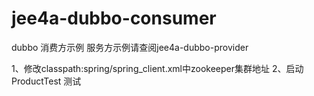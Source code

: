 # jee4a-dubbo-consumer
dubbo 消费方示例
服务方示例请查阅jee4a-dubbo-provider


1、修改classpath:spring/spring_client.xml中zookeeper集群地址
2、启动 ProductTest 测试

